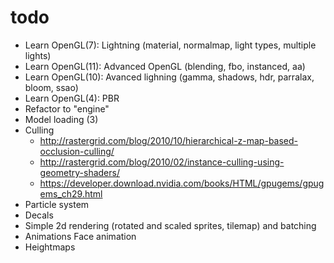 # todo
* Learn OpenGL(7): Lightning (material, normalmap, light types, multiple lights)
* Learn OpenGL(11): Advanced OpenGL (blending, fbo, instanced, aa)
* Learn OpenGL(10): Avanced lighning (gamma, shadows, hdr, parralax, bloom, ssao)
* Learn OpenGL(4): PBR
* Refactor to "engine"
* Model loading (3)
* Culling
  - http://rastergrid.com/blog/2010/10/hierarchical-z-map-based-occlusion-culling/
  - http://rastergrid.com/blog/2010/02/instance-culling-using-geometry-shaders/
  - https://developer.download.nvidia.com/books/HTML/gpugems/gpugems_ch29.html
* Particle system
* Decals
* Simple 2d rendering (rotated and scaled sprites, tilemap) and batching
* Animations
Face animation
* Heightmaps
